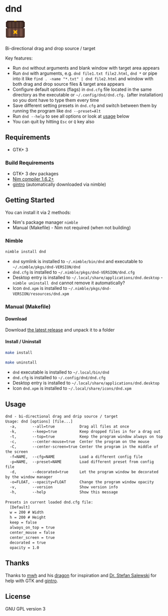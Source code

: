# dnd

![dnd logo](resources/dnd.png "dnd logo")

Bi-directional drag and drop source / target

Key features:

- Run `dnd` without arguments and blank window with target area appears
- Run `dnd` with arguments, e.g. `dnd file1.txt file2.html`, `dnd *` or pipe into it like `find . -name "*.txt" | dnd file2.html` and window with both drag and drop source files & target area appears
- Configure default options (flags) in `dnd.cfg` file located in the same directory as the executable or `~/.config/dnd/dnd.cfg.` (after installation) so you dont have to type them every time
- Save different setting presets in `dnd.cfg` and switch between them by running the program like `dnd --preset=Alt`
- Run `dnd --help` to see all options or look at [usage](#Usage) below
- You can quit by hitting `Esc` or `Q` key also

## Requirements

- GTK+ 3

### Build Requirements

- GTK+ 3 dev packages
- [Nim compiler 1.6.2+](https://nim-lang.org/)
- [gintro](https://github.com/StefanSalewski/gintro/) (automatically downloaded via nimble)

## Getting Started

You can install it via 2 methods:

- Nim's package manager `nimble`
- Manual (Makefile) - Nim not required (when not building)

### Nimble

```sh
nimble install dnd
```

- `dnd` symlink is installed to `~/.nimble/bin/dnd` and executable to `~/.nimble/pkgs/dnd-VERSION/dnd`
- `dnd.cfg` is installed to `~/.nimble/pkgs/dnd-VERSION/dnd.cfg`
- Desktop entry is installed to `~/.local/share/applications/dnd.desktop` - `nimble uninstall dnd` cannot remove it automatically?
- Icon `dnd.xpm` is installed to `~/.nimble/pkgs/dnd-VERSION/resources/dnd.xpm`

### Manual (Makefile)

#### Download

Download [the latest release](https://github.com/adokitkat/dnd/releases) and unpack it to a folder

#### Install / Uninstall

```sh
make install
```

```sh
make uninstall
```

- `dnd` executable is installed to `~/.local/bin/dnd`
- `dnd.cfg` is installed to `~/.config/dnd/dnd.cfg`
- Desktop entry is installed to `~/.local/share/applications/dnd.desktop`
- Icon `dnd.xpm` is installed to `~/.local/share/icons/dnd.xpm`

</p>
</details>

## Usage

```man
dnd - bi-directional drag and drip source / target
Usage: dnd [options] [file...]
  -a,       --all=true           Drag all files at once
  -k,       --keep=true          Keep dropped files in for a drag out
  -t,       --top=true           Keep the program window always on top
  -c,       --center-mouse=true  Center the program on the mouse
  -C,       --center-screen=true Center the program in the middle of the screen
  -f=NAME,  --cfg=NAME           Load a different config file
  -p=NAME,  --preset=NAME        Load different preset from config file
  -d,       --decorated=true     Let the program window be decorated by the window manager
  -o=FLOAT, --opacity=FLOAT      Change the program window opacity
  -v,       --version            Show version info
  -h,       --help               Show this message

Presets in current loaded dnd.cfg file:
  [Default]
  w = 200 # Width
  h = 200 # Height
  keep = false
  always_on_top = true
  center_mouse = false
  center_screen = true
  decorated = true
  opacity = 1.0
```

## Thanks

Thanks to [mwh](https://github.com/mwh) and his [dragon](https://github.com/mwh/dragon) for inspiration and [Dr. Stefan Salewski](https://github.com/StefanSalewski) for help with GTK and [gintro](https://github.com/StefanSalewski/gintro/).

## License

GNU GPL version 3

